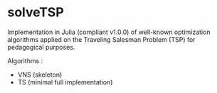 # solveTSP

Implementation in Julia (compliant v1.0.0) of well-known optimization algorithms applied on the Traveling Salesman Problem (TSP) for pedagogical purposes.

Algorithms :

- VNS (skeleton)
- TS (minimal full implementation)
